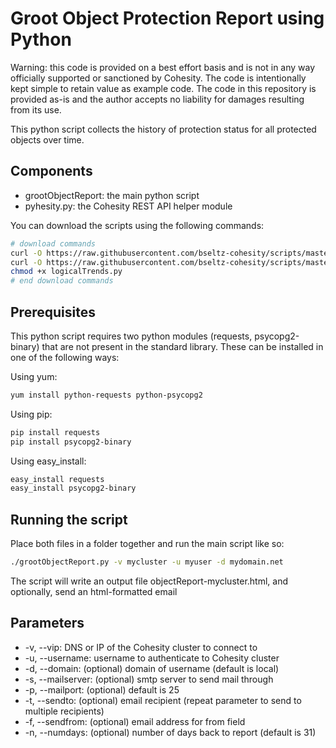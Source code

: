 # Groot Object Protection Report using Python

Warning: this code is provided on a best effort basis and is not in any way officially supported or sanctioned by Cohesity. The code is intentionally kept simple to retain value as example code. The code in this repository is provided as-is and the author accepts no liability for damages resulting from its use.

This python script collects the history of protection status for all protected objects over time.

## Components

* grootObjectReport: the main python script
* pyhesity.py: the Cohesity REST API helper module

You can download the scripts using the following commands:

```bash
# download commands
curl -O https://raw.githubusercontent.com/bseltz-cohesity/scripts/master/reports/groot/python/grootObjectReport/grootObjectReport.py
curl -O https://raw.githubusercontent.com/bseltz-cohesity/scripts/master/python/pyhesity.py
chmod +x logicalTrends.py
# end download commands
```

## Prerequisites

This python script requires two python modules (requests, psycopg2-binary) that are not present in the standard library. These can be installed in one of the following ways:

Using yum:

```bash
yum install python-requests python-psycopg2
```

Using pip:

```bash
pip install requests
pip install psycopg2-binary
```

Using easy_install:

```bash
easy_install requests
easy_install psycopg2-binary
```

## Running the script

Place both files in a folder together and run the main script like so:

```bash
./grootObjectReport.py -v mycluster -u myuser -d mydomain.net
```

The script will write an output file objectReport-mycluster.html, and optionally, send an html-formatted email

## Parameters

* -v, --vip: DNS or IP of the Cohesity cluster to connect to
* -u, --username: username to authenticate to Cohesity cluster
* -d, --domain: (optional) domain of username (default is local)
* -s, --mailserver: (optional) smtp server to send mail through
* -p, --mailport: (optional) default is 25
* -t, --sendto: (optional) email recipient (repeat parameter to send to multiple recipients)
* -f, --sendfrom: (optional) email address for from field
* -n, --numdays: (optional) number of days back to report (default is 31)

